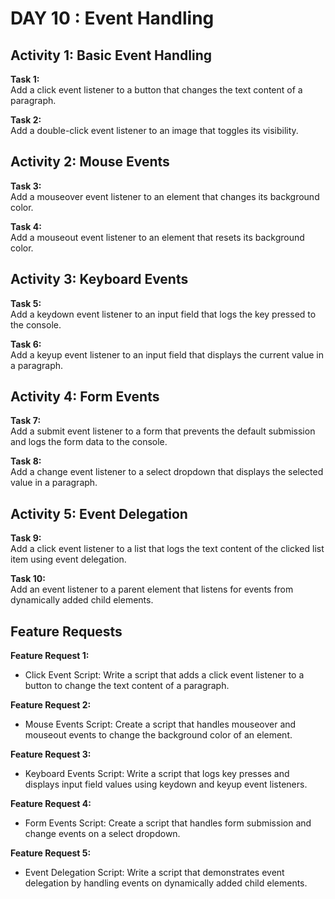 # DAY 10 : Event Handling

## Activity 1: Basic Event Handling

**Task 1:**  
  Add a click event listener to a button that changes the text content of a paragraph.

**Task 2:**  
  Add a double-click event listener to an image that toggles its visibility.

## Activity 2: Mouse Events

**Task 3:**  
  Add a mouseover event listener to an element that changes its background color.

**Task 4:**  
  Add a mouseout event listener to an element that resets its background color.

## Activity 3: Keyboard Events

**Task 5:**  
  Add a keydown event listener to an input field that logs the key pressed to the console.

**Task 6:**  
  Add a keyup event listener to an input field that displays the current value in a paragraph.

## Activity 4: Form Events

**Task 7:**  
  Add a submit event listener to a form that prevents the default submission and logs the form data to the console.

**Task 8:**  
  Add a change event listener to a select dropdown that displays the selected value in a paragraph.

## Activity 5: Event Delegation

**Task 9:**  
  Add a click event listener to a list that logs the text content of the clicked list item using event delegation.

**Task 10:**  
  Add an event listener to a parent element that listens for events from dynamically added child elements.

## Feature Requests

**Feature Request 1:**  
- Click Event Script: Write a script that adds a click event listener to a button to change the text content of a paragraph.

**Feature Request 2:**  
- Mouse Events Script: Create a script that handles mouseover and mouseout events to change the background color of an element.

**Feature Request 3:**  
- Keyboard Events Script: Write a script that logs key presses and displays input field values using keydown and keyup event listeners.

**Feature Request 4:**  
- Form Events Script: Create a script that handles form submission and change events on a select dropdown.

**Feature Request 5:**  
- Event Delegation Script: Write a script that demonstrates event delegation by handling events on dynamically added child elements.